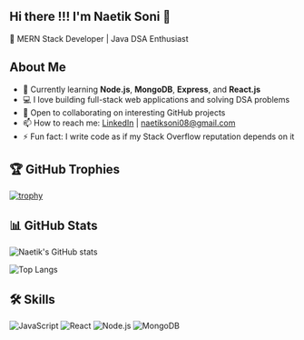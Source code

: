 ## Hi there !!! I'm Naetik Soni 👋  

🚀 MERN Stack Developer | Java DSA Enthusiast  

## About Me  
- 🌱 Currently learning **Node.js**, **MongoDB**, **Express**, and **React.js**  
- 💻 I love building full-stack web applications and solving DSA problems  
- 🤝 Open to collaborating on interesting GitHub projects  
- 📫 How to reach me: [LinkedIn](https://www.linkedin.com/in/naetik-soni-982156341) | naetiksoni08@gmail.com  
- ⚡ Fun fact: I write code as if my Stack Overflow reputation depends on it  



## 🏆 GitHub Trophies
[![trophy](https://github-profile-trophy.vercel.app/?username=Naetiksoni08&theme=darkhub)](https://github.com/ryo-ma/github-profile-trophy)




## 📊 GitHub Stats
![Naetik's GitHub stats](https://github-readme-stats.vercel.app/api?username=Naetiksoni08&show_icons=true&theme=dark)  

![Top Langs](https://github-readme-stats.vercel.app/api/top-langs/?username=Naetiksoni08&layout=compact&theme=dark)




## 🛠 Skills
![JavaScript](https://img.shields.io/badge/-JavaScript-yellow?logo=javascript&logoColor=white&style=flat)
![React](https://img.shields.io/badge/-React-blue?logo=react&logoColor=white&style=flat)
![Node.js](https://img.shields.io/badge/-Node.js-green?logo=node.js&logoColor=white&style=flat)
![MongoDB](https://img.shields.io/badge/-MongoDB-darkgreen?logo=mongodb&logoColor=white&style=flat)


<!--
**Naetiksoni08/Naetiksoni08** is a ✨ _special_ ✨ repository because its `README.md` (this file) appears on your GitHub profile.

Here are some ideas to get you started:

- 🔭 I’m currently working on ...
- 🌱 I’m currently learning ...
- 👯 I’m looking to collaborate on ...
- 🤔 I’m looking for help with ...
- 💬 Ask me about ...
- 📫 How to reach me: ...
- 😄 Pronouns: ...
- ⚡ Fun fact: ...
-->
